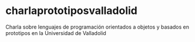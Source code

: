 charlaprototiposvalladolid
==========================

Charla sobre lenguajes de programación orientados a objetos y basados en prototipos en la Universidad de Valladolid
